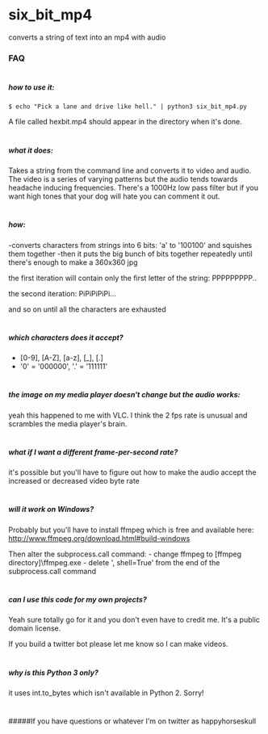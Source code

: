 # six_bit_mp4
converts a string of text into an mp4 with audio


### FAQ

#
##### how to use it:
   `$ echo "Pick a lane and drive like hell." | python3 six_bit_mp4.py`
   
   A file called hexbit.mp4 should appear in the directory when it's done.

#
##### what it does:
   Takes a string from the command line and converts it to video and audio.
   The video is a series of varying patterns but the audio tends towards headache inducing frequencies.
	 There's a 1000Hz low pass filter but if you want high tones that your dog will hate you can comment it out.

#
##### how:
   -converts characters from strings into 6 bits: 'a' to '100100' and squishes them together
   -then it puts the big bunch of bits together repeatedly until there's enough to make a 360x360 jpg
   
   the first iteration will contain only the first letter of the string: PPPPPPPPP..
   
   the second iteration: PiPiPiPiPi...
   
   and so on until all the characters are exhausted

#
##### which characters does it accept?
   - [0-9], [A-Z], [a-z], [_], [.]
   - '0' = '000000', '.' = '111111'

#
##### the image on my media player doesn't change but the audio works:
   yeah this happened to me with VLC. I think the 2 fps rate is unusual and scrambles the media player's brain.

#
##### what if I want a different frame-per-second rate?
   it's possible but you'll have to figure out how to make the audio accept the increased or decreased video byte rate

#
##### will it work on Windows?
   Probably but you'll have to install ffmpeg which is free and available here: http://www.ffmpeg.org/download.html#build-windows
   
   Then alter the subprocess.call command:
     - change ffmpeg to [ffmpeg directory]\ffmpeg.exe
     - delete ', shell=True' from the end of the subprocess.call command

#
##### can I use this code for my own projects?
   Yeah sure totally go for it and you don't even have to credit me. It's a public domain license.

   If you build a twitter bot please let me know so I can make videos.

#
##### why is this Python 3 only?
   it uses int.to_bytes which isn't available in Python 2. Sorry!
   
#   
#####If you have questions or whatever I'm on twitter as happyhorseskull
